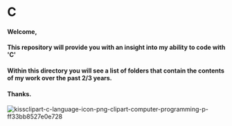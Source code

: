 # C

#### Welcome,

#### This repository will provide you with an insight into my ability to code with 'C'

#### Within this directory you will see a list of folders that contain the contents of my work over the past 2/3 years.

#### Thanks.

![kissclipart-c-language-icon-png-clipart-computer-programming-p-ff33bb8527e0e728](https://user-images.githubusercontent.com/36043248/60593760-53077480-9d9b-11e9-9b53-7791c4c6c93b.jpg)
